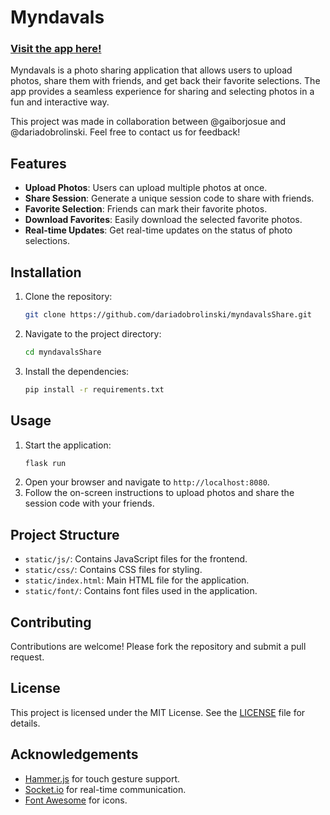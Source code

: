 # Myndavals

### [Visit the app here!](https://sharefavorites-billowing-darkness-1530.fly.dev/)

Myndavals is a photo sharing application that allows users to upload photos, share them with friends, and get back their favorite selections. The app provides a seamless experience for sharing and selecting photos in a fun and interactive way.

This project was made in collaboration between @gaiborjosue and @dariadobrolinski. Feel free to contact us for feedback!

## Features

- **Upload Photos**: Users can upload multiple photos at once.
- **Share Session**: Generate a unique session code to share with friends.
- **Favorite Selection**: Friends can mark their favorite photos.
- **Download Favorites**: Easily download the selected favorite photos.
- **Real-time Updates**: Get real-time updates on the status of photo selections.

## Installation

1. Clone the repository:
    ```bash
    git clone https://github.com/dariadobrolinski/myndavalsShare.git
    ```
2. Navigate to the project directory:
    ```bash
    cd myndavalsShare
    ```
3. Install the dependencies:
    ```bash
    pip install -r requirements.txt
    ```

## Usage

1. Start the application:
    ```bash
    flask run
    ```
2. Open your browser and navigate to `http://localhost:8080`.
3. Follow the on-screen instructions to upload photos and share the session code with your friends.

## Project Structure

- `static/js/`: Contains JavaScript files for the frontend.
- `static/css/`: Contains CSS files for styling.
- `static/index.html`: Main HTML file for the application.
- `static/font/`: Contains font files used in the application.

## Contributing

Contributions are welcome! Please fork the repository and submit a pull request.

## License

This project is licensed under the MIT License. See the [LICENSE](LICENSE) file for details.

## Acknowledgements

- [Hammer.js](https://hammerjs.github.io/) for touch gesture support.
- [Socket.io](https://socket.io/) for real-time communication.
- [Font Awesome](https://fontawesome.com/) for icons.
